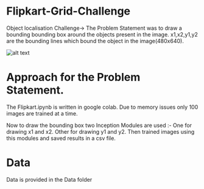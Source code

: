 # Flipkart-Grid-Challenge
Object localisation Challenge->
The Problem Statement was to draw a bounding bounding box around the objects present in the image.
x1,x2,y1,y2 are the bounding lines which bound the object in the image(480x640).

![alt text](https://github.com/anirudhjack/Flipkart-Grid-Challenge/branch/path/to/Flipkart.png)


# Approach for the Problem Statement.
The Flipkart.ipynb is written in google colab.
Due to memory issues only 100 images are trained at a time.


Now to draw the bounding box two Inception Modules are used :-
One for drawing x1 and x2.
Other for drawing y1 and y2.
Then trained images using this modules and saved results in a csv file.

# Data
Data is provided in the Data folder
